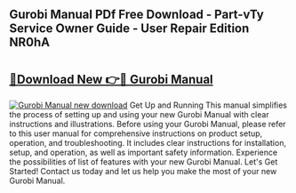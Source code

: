 ## Gurobi Manual PDf Free Download - Part-vTy Service Owner Guide - User Repair Edition NR0hA

# <h2><a href="http://bc35306.oget.top/?id=Gurobi+Manual">🔗Download New 👉🔴 Gurobi Manual</a></h2>

[![Gurobi Manual new download](https://i.imgur.com/5g1atiW.png)](http://bc35306.oget.top/?id=Gurobi+Manual)
Get Up and Running This manual simplifies the process of setting up and using your new Gurobi Manual with clear instructions and illustrations. Before using your Gurobi Manual, please refer to this user manual for comprehensive instructions on product setup, operation, and troubleshooting. It includes clear instructions for installation, setup, and operation, as well as important safety information. Experience the possibilities of list of features with your new Gurobi Manual. Let's Get Started! Contact us today and let us help you make the most of your new Gurobi Manual.
